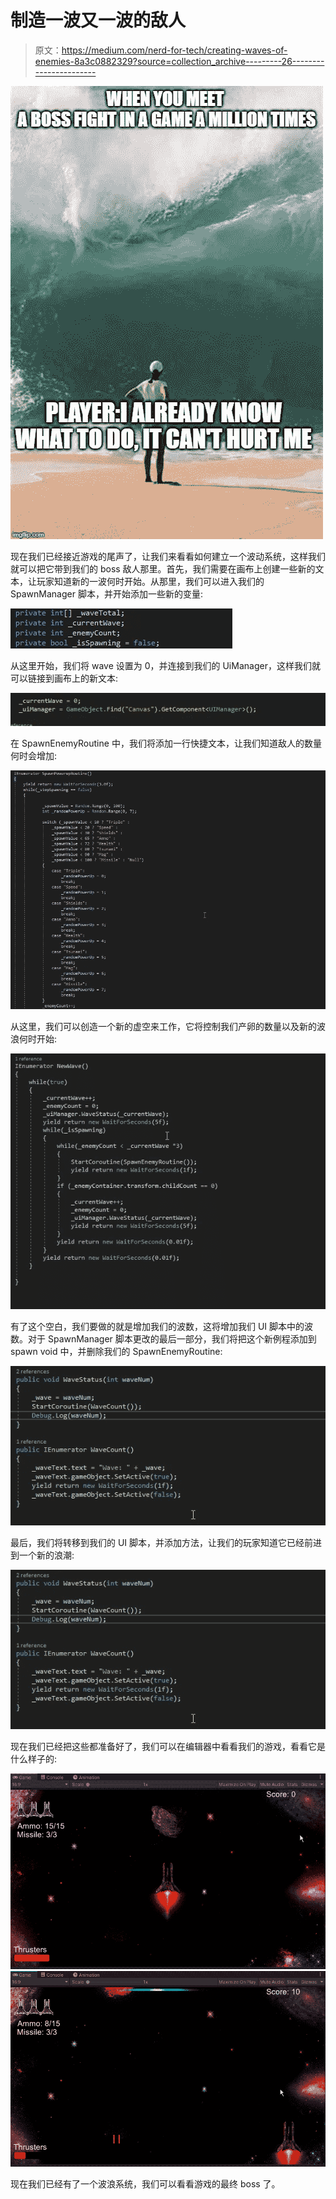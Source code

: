 # 制造一波又一波的敌人

> 原文：<https://medium.com/nerd-for-tech/creating-waves-of-enemies-8a3c0882329?source=collection_archive---------26----------------------->

![](img/6928d1a0e830ac8f5468c3461e5a3687.png)

现在我们已经接近游戏的尾声了，让我们来看看如何建立一个波动系统，这样我们就可以把它带到我们的 boss 敌人那里。首先，我们需要在画布上创建一些新的文本，让玩家知道新的一波何时开始。从那里，我们可以进入我们的 SpawnManager 脚本，并开始添加一些新的变量:

![](img/2f33173fc499433c83714148f9735bee.png)

从这里开始，我们将 wave 设置为 0，并连接到我们的 UiManager，这样我们就可以链接到画布上的新文本:

![](img/dddc851adf41742f83de37309186e0f7.png)

在 SpawnEnemyRoutine 中，我们将添加一行快捷文本，让我们知道敌人的数量何时会增加:

![](img/295c5c9d48867257e6878da57b5e6efc.png)

从这里，我们可以创造一个新的虚空来工作，它将控制我们产卵的数量以及新的波浪何时开始:

![](img/4edb625e22b35707fd147e47aaecbe12.png)

有了这个空白，我们要做的就是增加我们的波数，这将增加我们 UI 脚本中的波数。对于 SpawnManager 脚本更改的最后一部分，我们将把这个新例程添加到 spawn void 中，并删除我们的 SpawnEnemyRoutine:

![](img/de1ed215dc04491e51848645cb7e7fef.png)

最后，我们将转移到我们的 UI 脚本，并添加方法，让我们的玩家知道它已经前进到一个新的浪潮:

![](img/de1ed215dc04491e51848645cb7e7fef.png)

现在我们已经把这些都准备好了，我们可以在编辑器中看看我们的游戏，看看它是什么样子的:

![](img/ff84ead9496bd743ae7536fcb7aa77df.png)![](img/7124a3df7c6158ca288c4d7edc56f9da.png)

现在我们已经有了一个波浪系统，我们可以看看游戏的最终 boss 了。